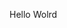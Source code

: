 Hello Wolrd


















































































































































































































































































































































































































































































































































































































































































































































































































































































































































































































































































































































































































































































































































































































































